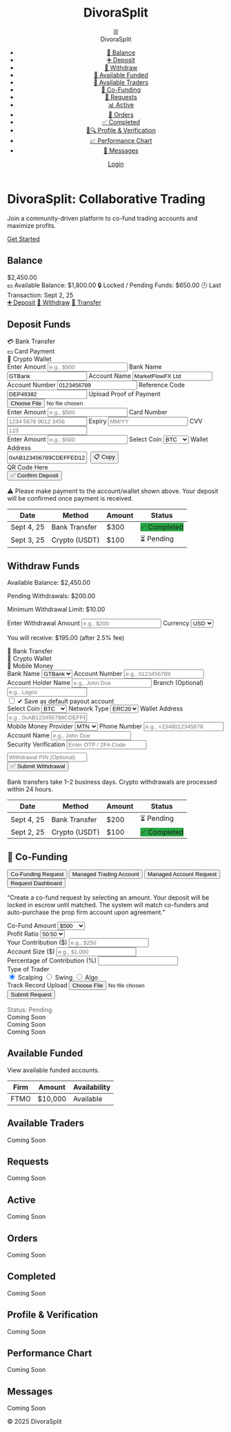 <!DOCTYPE html>
<html lang="en">
<head>
    <meta charset="UTF-8">
    <meta name="viewport" content="width=device-width, initial-scale=1.0">
    <title>DivoraSplit - Wallet Dashboard</title>
    <link rel="stylesheet" href="https://cdnjs.cloudflare.com/ajax/libs/font-awesome/6.4.2/css/all.min.css">
    <style>
        :root {
            --primary: #0a1f44;
            --secondary: #d4af37;
            --light-bg: #f9f9f9;
            --white: #fff;
            --text: #333;
            --shadow: rgba(0,0,0,0.1);
            --green: #28a745;
            --red: #dc3545;
        }

 body {
            font-family: 'Segoe UI', sans-serif;
            background: var(--light-bg);
            color: var(--text);
            margin: 0;
            padding: 0;
            line-height: 1.6;
            overflow-x: hidden;
        }

 header {
            background: #4a2626;
            color: var(--white);
            padding: 1rem;
            display: flex;
            justify-content: space-between;
            align-items: center;
            box-shadow: 0 2px 5px var(--shadow);
            position: sticky;
            top: 0;
            z-index: 100;
        }

.header-title h1 {
            margin: 0;
            font-size: 1.5rem;
        }

  nav {
            display: flex;
            align-items: center;
            gap: 1rem;
        }

.hamburger {
            font-size: 1.5rem;
            cursor: pointer;
            position: relative;
        }

 .hamburger-menu {
            display: none;
            position: absolute;
            top: 100%;
            right: 0;
            width: 250px;
            background: var(--white);
            padding: 1rem;
            border-right: 1px solid #eee;
            box-shadow: 2px 2px 5px var(--shadow);
            z-index: 60;
        }

 .hamburger.active .hamburger-menu {
            display: block;
        }

.hamburger .brand {
            font-size: 1.2rem;
            font-weight: bold;
            margin-bottom: 1rem;
            text-align: center;
        }

 .hamburger-menu ul {
            list-style: none;
            padding: 0;
        }

  .hamburger-menu ul li a {
            display: flex;
            align-items: center;
            padding: 0.5rem;
            color: var(--text);
            text-decoration: none;
        }

.hamburger-menu ul li a:hover {
            background: var(--light-bg);
            border-radius: 5px;
        }

 .btn {
            padding: 0.5rem 1rem;
            border: none;
            border-radius: 20px;
            cursor: pointer;
            text-decoration: none;
            display: inline-flex;
            align-items: center;
            gap: 0.5rem;
        }

 .btn-primary { background: var(--secondary); color: var(--primary); }
        .btn-success { background: var(--green); color: var(--white); }
        .btn-danger { background: var(--red); color: var(--white); }
        .btn:hover { opacity: 0.9; }

.dashboard {
            display: flex;
            min-height: calc(100vh - 60px);
        }

 .main-content {
            padding: 2rem;
            width: 100%;
        }

section {
            background: var(--white);
            padding: 1.5rem;
            border-radius: 10px;
            box-shadow: 0 2px 5px var(--shadow);
            margin-bottom: 2rem;
            display: none;
        }

  section.active {
            display: block;
        }

 .wallet-tabs {
            display: flex;
            gap: 1rem;
            margin-bottom: 1.5rem;
            overflow-x: auto;
        }

 .tab-button {
            padding: 0.75rem 1.5rem;
            border: none;
            border-radius: 5px;
            cursor: pointer;
            background: var(--light-bg);
            font-weight: bold;
            white-space: nowrap;
        }

.tab-button.active {
            background: var(--secondary);
            color: var(--white);
        }

 .form-group {
            margin-bottom: 1rem;
        }

 .form-group label {
            display: block;
            margin-bottom: 0.25rem;
        }

  .form-group input, .form-group select {
            width: 100%;
            padding: 0.5rem;
            border: 1px solid #ccc;
            border-radius: 5px;
        }

 .confirm-btn {
            background: var(--green);
            color: var(--white);
            padding: 0.75rem 1.5rem;
            font-size: 1rem;
            border: none;
            border-radius: 20px;
            cursor: pointer;
            width: 100%;
        }

  .confirm-btn:hover {
            opacity: 0.9;
        }

.transactions-table th, .transactions-table td {
            padding: 0.5rem;
            text-align: left;
            border-bottom: 1px solid #ccc;
        }

 .transactions-table th {
            background: var(--primary);
            color: var(--white);
        }

.status {
            padding: 0.25rem 0.5rem;
            border-radius: 5px;
            color: var(--white);
            font-size: 0.875rem;
        }

  .status-pending { background: #ffc107; }
        .status-completed { background: var(--green); }

.placeholder {
            text-align: center;
            color: #666;
            font-style: italic;
        }

 .hidden {
            display: none;
        }

 .deposit-method-tabs, .withdrawal-method-tabs {
            display: flex;
            gap: 1rem;
            margin-bottom: 1rem;
        }

.deposit-method-tab, .withdrawal-method-tab {
            padding: 0.5rem 1rem;
            border: 1px solid #ccc;
            border-radius: 5px;
            cursor: pointer;
            background: var(--light-bg);
        }

  .deposit-method-tab.active, .withdrawal-method-tab.active {
            background: var(--secondary);
            color: var(--white);
            border-color: var(--secondary);
        }

  .qr-code {
            width: 100px;
            height: 100px;
            background: #f0f0f0;
            margin: 1rem 0;
            display: flex;
            align-items: center;
            justify-content: center;
        }

 .copy-btn {
            padding: 0.25rem 0.5rem;
            background: var(--primary);
            color: var(--white);
            border: none;
            border-radius: 5px;
            cursor: pointer;
        }

  .copy-btn:hover {
            opacity: 0.9;
        }

 .save-default {
            margin-top: 0.5rem;
        }
    </style>
</head>
<body>
    <header>
        <div class="header-title">
            <h1>DivoraSplit</h1>
        </div>
        <nav>
            <div class="hamburger" onclick="toggleMenu()">
                ☰
                <div class="hamburger-menu">
                    <div class="brand">DivoraSplit</div>
                    <ul>
                        <li><a href="#" onclick="showTab('balance')">🏦 Balance</a></li>
                        <li><a href="#" onclick="showTab('deposit')">➕ Deposit</a></li>
                        <li><a href="#" onclick="showTab('withdraw')">💸 Withdraw</a></li>
                        <li><a href="#" onclick="showTab('available-funded')">💼 Available Funded</a></li>
                        <li><a href="#" onclick="showTab('available-traders')">👥 Available Traders</a></li>
                        <li><a href="#" onclick="showTab('co-funding')">🤝 Co-Funding</a></li>
                        <li><a href="#" onclick="showTab('requests')">📩 Requests</a></li>
                        <li><a href="#" onclick="showTab('active')">📊 Active</a></li>
                        <li><a href="#" onclick="showTab('orders')">📑 Orders</a></li>
                        <li><a href="#" onclick="showTab('completed')">✅ Completed</a></li>
                        <li><a href="#" onclick="showTab('profile-verification')">👤🔍 Profile & Verification</a></li>
                        <li><a href="#" onclick="showTab('performance-chart')">📈 Performance Chart</a></li>
                        <li><a href="#" onclick="showTab('messages')">💬 Messages</a></li>
                    </ul>
                </div>
            </div>
            <a href="#" id="auth-btn" class="btn btn-primary">Login</a>
        </nav>
    </header>

 <div id="home-content">
        <div class="hero">
            <h1>DivoraSplit: Collaborative Trading</h1>
            <p>Join a community-driven platform to co-fund trading accounts and maximize profits.</p>
            <a href="#" class="btn btn-primary" onclick="login()">Get Started</a>
        </div>
    </div>
  <div id="dashboard-content" class="hidden">
        <div class="dashboard">
            <main class="main-content">
                <!-- Balance Section -->
                <section id="balance" class="active">
                    <h2>Balance</h2>
                    <div class="wallet-overview">
                        <div class="main-balance">$2,450.00</div>
                        <div class="sub-row">
                            <span><span role="img" aria-label="money">💵</span> Available Balance: $1,800.00</span>
                            <span><span role="img" aria-label="lock">🔒</span> Locked / Pending Funds: $650.00</span>
                            <span><span role="img" aria-label="clock">🕒</span> Last Transaction: Sept 2, 25</span>
                        </div>
                    </div>
                    <div class="quick-actions">
                        <a href="#" class="btn" onclick="showTab('deposit')">➕ Deposit</a>
                        <a href="#" class="btn" onclick="showTab('withdraw')">💸 Withdraw</a>
                        <a href="#" class="btn" onclick="showTab('transfer')">🔄 Transfer</a>
                    </div>
                </section>
 <!-- Deposit Section -->
                <section id="deposit">
                    <h2>Deposit Funds</h2>
                    <div class="deposit-method-tabs">
                        <div class="deposit-method-tab active" id="bank-tab" onclick="showDepositMethod('bank')">💳 Bank Transfer</div>
                        <div class="deposit-method-tab" id="card-tab" onclick="showDepositMethod('card')">💵 Card Payment</div>
                        <div class="deposit-method-tab" id="crypto-tab" onclick="showDepositMethod('crypto')">🔗 Crypto Wallet</div>
                    </div>
                    <div id="deposit-details" class="form-group">
                        <div id="bank-details" class="deposit-method-content active">
                            <label>Enter Amount</label>
                            <input type="number" placeholder="e.g., $500" min="0">
                            <label>Bank Name</label>
                            <input type="text" value="GTBank" readonly>
                            <label>Account Name</label>
                            <input type="text" value="MarketFlowFX Ltd" readonly>
                            <label>Account Number</label>
                            <input type="text" value="0123456789" readonly>
                            <label>Reference Code</label>
                            <input type="text" value="DEP49382" readonly>
                            <label>Upload Proof of Payment</label>
                            <input type="file" accept="image/*">
                        </div>
                        <div id="card-details" class="deposit-method-content hidden">
                            <label>Enter Amount</label>
                            <input type="number" placeholder="e.g., $500" min="0">
                            <label>Card Number</label>
                            <input type="text" placeholder="1234 5678 9012 3456">
                            <label>Expiry</label>
                            <input type="text" placeholder="MM/YY">
                            <label>CVV</label>
                            <input type="text" placeholder="123">
                        </div>
                        <div id="crypto-details" class="deposit-method-content hidden">
                            <label>Enter Amount</label>
                            <input type="number" placeholder="e.g., $500" min="0">
                            <label>Select Coin</label>
                            <select>
                                <option value="BTC">BTC</option>
                                <option value="USDT">USDT</option>
                                <option value="ETH">ETH</option>
                            </select>
                            <label>Wallet Address</label>
                            <div style="display: flex; gap: 0.5rem;">
                                <input type="text" value="0xAB123456789CDEFFED1234..." readonly>
                                <button class="copy-btn" onclick="copyToClipboard('0xAB123456789CDEFFED1234...')">📋 Copy</button>
                            </div>
                            <div class="qr-code">QR Code Here</div>
                        </div>
                    </div>
                    <button class="confirm-btn" onclick="confirmDeposit()">✅ Confirm Deposit</button>
                    <p class="placeholder" style="margin-top: 1rem;">⚠️ Please make payment to the account/wallet shown above. Your deposit will be confirmed once payment is received.</p>
                    <table class="transactions-table" style="margin-top: 1rem; width: 100%;">
                        <thead><tr><th>Date</th><th>Method</th><th>Amount</th><th>Status</th></tr></thead>
                        <tbody>
                            <tr><td>Sept 4, 25</td><td>Bank Transfer</td><td>$300</td><td><span class="status status-completed">✅ Completed</span></td></tr>
                            <tr><td>Sept 3, 25</td><td>Crypto (USDT)</td><td>$100</td><td><span class="status status-pending">⏳ Pending</span></td></tr>
                        </tbody>
                    </table>
                </section>
 <!-- Withdraw Section -->
                <section id="withdraw">
                    <h2>Withdraw Funds</h2>
                    <div class="wallet-overview">
                        <p>Available Balance: $2,450.00</p>
                        <p>Pending Withdrawals: $200.00</p>
                        <p>Minimum Withdrawal Limit: $10.00</p>
                    </div>
                    <div class="form-group">
                        <label>Enter Withdrawal Amount</label>
                        <input type="number" id="withdrawal-amount" placeholder="e.g., $200" min="10" oninput="updateNetAmount()">
                        <label>Currency</label>
                        <select id="withdrawal-currency" onchange="updateNetAmount()">
                            <option value="USD">USD</option>
                            <option value="NGN">NGN</option>
                        </select>
                        <p>You will receive: <span id="net-amount">$195.00</span> (after 2.5% fee)</p>
                    </div>
                    <div class="withdrawal-method-tabs">
                        <div class="withdrawal-method-tab active" id="bank-withdrawal-tab" onclick="showWithdrawalMethod('bank')">🏦 Bank Transfer</div>
                        <div class="withdrawal-method-tab" id="crypto-withdrawal-tab" onclick="showWithdrawalMethod('crypto')">🔗 Crypto Wallet</div>
                        <div class="withdrawal-method-tab" id="mobile-withdrawal-tab" onclick="showWithdrawalMethod('mobile')">📲 Mobile Money</div>
                    </div>
                    <div id="withdrawal-details" class="form-group">
                        <div id="bank-withdrawal-details" class="withdrawal-method-content active">
                            <label>Bank Name</label>
                            <select>
                                <option value="GTBank">GTBank</option>
                                <option value="Zenith">Zenith</option>
                            </select>
                            <label>Account Number</label>
                            <input type="text" placeholder="e.g., 0123456789">
                            <label>Account Holder Name</label>
                            <input type="text" placeholder="e.g., John Doe">
                            <label>Branch (Optional)</label>
                            <input type="text" placeholder="e.g., Lagos">
                            <div class="save-default">
                                <input type="checkbox" id="save-default-bank">
                                <label for="save-default-bank">✔ Save as default payout account</label>
                            </div>
                        </div>
                        <div id="crypto-withdrawal-details" class="withdrawal-method-content hidden">
                            <label>Select Coin</label>
                            <select>
                                <option value="BTC">BTC</option>
                                <option value="USDT">USDT</option>
                                <option value="ETH">ETH</option>
                            </select>
                            <label>Network Type</label>
                            <select>
                                <option value="ERC20">ERC20</option>
                                <option value="TRC20">TRC20</option>
                            </select>
                            <label>Wallet Address</label>
                            <input type="text" placeholder="e.g., 0xAB123456789CDEFFED1234...">
                        </div>
                        <div id="mobile-withdrawal-details" class="withdrawal-method-content hidden">
                            <label>Mobile Money Provider</label>
                            <select>
                                <option value="MTN">MTN</option>
                                <option value="Airtel">Airtel</option>
                            </select>
                            <label>Phone Number</label>
                            <input type="tel" placeholder="e.g., +2348012345678">
                            <label>Account Name</label>
                            <input type="text" placeholder="e.g., John Doe">
                        </div>
                    </div>
                    <div class="form-group">
                        <label>Security Verification</label>
                        <input type="text" placeholder="Enter OTP / 2FA Code">
                        <input type="password" placeholder="Withdrawal PIN (Optional)" style="margin-top: 0.5rem;">
                    </div>
                    <button class="confirm-btn" onclick="submitWithdrawal()">✅ Submit Withdrawal</button>
                    <p class="placeholder" style="margin-top: 1rem;">Bank transfers take 1–2 business days. Crypto withdrawals are processed within 24 hours.</p>
                    <table class="transactions-table" style="margin-top: 1rem; width: 100%;">
                        <thead><tr><th>Date</th><th>Method</th><th>Amount</th><th>Status</th></tr></thead>
                        <tbody>
                            <tr><td>Sept 4, 25</td><td>Bank Transfer</td><td>$200</td><td><span class="status status-pending">⏳ Pending</span></td></tr>
                            <tr><td>Sept 2, 25</td><td>Crypto (USDT)</td><td>$100</td><td><span class="status status-completed">✅ Completed</span></td></tr>
                        </tbody>
                    </table>
                </section>
  <!-- Co-Funding Section -->
                <section id="co-funding">
                    <h2>🤝 Co-Funding</h2>
                    <div class="wallet-tabs">
                        <button class="tab-button" onclick="showTab('co-fund-request')">Co-Funding Request</button>
                        <button class="tab-button" onclick="showTab('managed-trading')">Managed Trading Account</button>
                        <button class="tab-button" onclick="showTab('managed-account')">Managed Account Request</button>
                        <button class="tab-button" onclick="showTab('requests-dashboard')">Request Dashboard</button>
                    </div>
                    <div id="co-fund-request" class="tab-content">
                        <p>“Create a co-fund request by selecting an amount. Your deposit will be locked in escrow until matched. The system will match co-funders and auto-purchase the prop firm account upon agreement.”</p>
                        <form id="co-fund-form">
                            <div class="form-group">
                                <label for="co-fund-amount">Co-Fund Amount</label>
                                <select id="co-fund-amount" onchange="calculatePercentage()">
                                    <option value="500">$500</option>
                                    <option value="1000">$1,000</option>
                                    <option value="2500">$2,500</option>
                                    <option value="5000">$5,000</option>
                                </select>
                            </div>
                            <div class="form-group">
                                <label for="profit-ratio">Profit Ratio</label>
                                <select id="profit-ratio">
                                    <option value="50:50">50:50</option>
                                    <option value="60:40">60:40</option>
                                    <option value="70:30">70:30</option>
                                </select>
                            </div>
                            <div class="form-group">
                                <label for="your-contribution">Your Contribution ($)</label>
                                <input type="number" id="your-contribution" placeholder="e.g., $250" min="0" onchange="calculatePercentage()">
                            </div>
                            <div class="form-group">
                                <label for="account-size">Account Size ($)</label>
                                <input type="number" id="account-size" placeholder="e.g., $1,000" min="0" onchange="calculatePercentage()">
                            </div>
                            <div class="form-group">
                                <label for="percentage-contribution">Percentage of Contribution (%)</label>
                                <input type="text" id="percentage-contribution" readonly>
                            </div>
                            <div class="form-group">
                                <label>Type of Trader</label>
                                <div>
                                    <input type="radio" id="scalping" name="trader-type" value="Scalping" checked>
                                    <label for="scalping">Scalping</label>
                                    <input type="radio" id="swing" name="trader-type" value="Swing">
                                    <label for="swing">Swing</label>
                                    <input type="radio" id="algo" name="trader-type" value="Algo">
                                    <label for="algo">Algo</label>
                                </div>
                            </div>
                            <div class="form-group">
                                <label for="track-record">Track Record Upload</label>
                                <input type="file" id="track-record" accept="image/*,.pdf">
                            </div>
                            <button type="button" class="confirm-btn" onclick="submitCoFundRequest()">Submit Request</button>
                        </form>
                        <div class="status-tracker" style="margin-top: 1rem; color: #666;">Status: <span class="status status-pending">Pending</span></div>
                    </div>
                    <div id="managed-trading" class="tab-content">
                        <div class="placeholder">Coming Soon</div>
                    </div>
                    <div id="managed-account" class="tab-content">
                        <div class="placeholder">Coming Soon</div>
                    </div>
                    <div id="requests-dashboard" class="tab-content">
                        <div class="placeholder">Coming Soon</div>
                    </div>
                </section>
 <!-- Other Sections -->
                <section id="available-funded">
                    <h2>Available Funded</h2>
                    <p>View available funded accounts.</p>
                    <table class="transactions-table">
                        <thead><tr><th>Firm</th><th>Amount</th><th>Availability</th></tr></thead>
                        <tbody><tr><td>FTMO</td><td>$10,000</td><td>Available</td></tr></tbody>
                    </table>
                </section>
                <section id="available-traders">
                    <h2>Available Traders</h2>
                    <div class="placeholder">Coming Soon</div>
                </section>
                <section id="requests">
                    <h2>Requests</h2>
                    <div class="placeholder">Coming Soon</div>
                </section>
                <section id="active">
                    <h2>Active</h2>
                    <div class="placeholder">Coming Soon</div>
                </section>
                <section id="orders">
                    <h2>Orders</h2>
                    <div class="placeholder">Coming Soon</div>
                </section>
                <section id="completed">
                    <h2>Completed</h2>
                    <div class="placeholder">Coming Soon</div>
                </section>
                <section id="profile-verification">
                    <h2>Profile & Verification</h2>
                    <div class="placeholder">Coming Soon</div>
                </section>
                <section id="performance-chart">
                    <h2>Performance Chart</h2>
                    <div class="placeholder">Coming Soon</div>
                </section>
                <section id="messages">
                    <h2>Messages</h2>
                    <div class="placeholder">Coming Soon</div>
                </section>
            </main>
        </div>
    </div>

 <footer>
        <p>&copy; 2025 DivoraSplit</p>
    </footer>

 <script>
        let isLoggedIn = false;

        function updateUI() {
            const homeContent = document.getElementById('home-content');
            const dashboardContent = document.getElementById('dashboard-content');
            const authBtn = document.getElementById('auth-btn');

            if (isLoggedIn) {
                homeContent.classList.add('hidden');
                dashboardContent.classList.remove('hidden');
                authBtn.textContent = 'Logout';
                authBtn.onclick = logout;
                showTab('balance'); // Default to Balance on login
            } else {
                homeContent.classList.remove('hidden');
                dashboardContent.classList.add('hidden');
                authBtn.textContent = 'Login';
                authBtn.onclick = login;
            }
        }

        function toggleMenu() {
            const hamburger = document.querySelector('.hamburger');
            hamburger.classList.toggle('active');
        }

        function login() {
            isLoggedIn = true;
            updateUI();
        }

        function logout() {
            isLoggedIn = false;
            updateUI();
            document.querySelectorAll('section').forEach(section => section.classList.remove('active'));
            document.querySelectorAll('.tab-button').forEach(btn => btn.classList.remove('active'));
            document.querySelectorAll('.tab-content').forEach(content => content.classList.remove('active'));
            document.querySelectorAll('.deposit-method-tab').forEach(tab => tab.classList.remove('active'));
            document.querySelectorAll('.deposit-method-content').forEach(content => content.classList.add('hidden'));
            document.querySelectorAll('.withdrawal-method-tab').forEach(tab => tab.classList.remove('active'));
            document.querySelectorAll('.withdrawal-method-content').forEach(content => content.classList.add('hidden'));
        }

        function showTab(tab) {
            const dashboardContent = document.getElementById('dashboard-content');
            if (dashboardContent) dashboardContent.classList.remove('hidden');

            document.querySelectorAll('section').forEach(section => {
                section.classList.remove('active');
            });
            document.querySelectorAll('.tab-button').forEach(btn => btn.classList.remove('active'));

            const activeElement = document.getElementById(tab);
            if (activeElement) {
                activeElement.classList.add('active');
                const tabButtons = document.querySelectorAll('.hamburger-menu ul li a');
                tabButtons.forEach(btn => {
                    const btnTab = btn.getAttribute('onclick').match(/showTab\('(\w+)'\)/)[1];
                    if (btnTab === tab) btn.parentElement.classList.add('active');
                });
            } else {
                showTab('balance');
            }
        }

        function showDepositMethod(method) {
            document.querySelectorAll('.deposit-method-tab').forEach(tab => tab.classList.remove('active'));
            document.querySelectorAll('.deposit-method-content').forEach(content => content.classList.add('hidden'));

            document.querySelector(`#${method}-details`).classList.remove('hidden');
            document.querySelector(`#${method}-tab`).classList.add('active');
        }

        function showWithdrawalMethod(method) {
            document.querySelectorAll('.withdrawal-method-tab').forEach(tab => tab.classList.remove('active'));
            document.querySelectorAll('.withdrawal-method-content').forEach(content => content.classList.add('hidden'));

            document.querySelector(`#${method}-withdrawal-details`).classList.remove('hidden');
            document.querySelector(`#${method}-withdrawal-tab`).classList.add('active');
        }

        function copyToClipboard(text) {
            navigator.clipboard.writeText(text).then(() => alert('Copied to clipboard!'));
        }

        function updateNetAmount() {
            const amount = parseFloat(document.getElementById('withdrawal-amount').value) || 0;
            const feeRate = 0.025; // 2.5% fee
            const fee = amount * feeRate;
            const netAmount = amount - fee;
            document.getElementById('net-amount').textContent = `${netAmount.toFixed(2)}`;
        }

        function calculatePercentage() {
            const yourContribution = parseFloat(document.getElementById('your-contribution').value) || 0;
            const accountSize = parseFloat(document.getElementById('account-size').value) || 0;
            const percentage = accountSize > 0 ? ((yourContribution / accountSize) * 100).toFixed(2) : 0;
            document.getElementById('percentage-contribution').value = isFinite(percentage) ? `${percentage}%` : '0%';
        }

        function confirmDeposit() {
            alert('Deposit confirmed! Processing will begin once payment is verified.');
        }

        function submitWithdrawal() {
            const otp = document.querySelector('input[placeholder="Enter OTP / 2FA Code"]').value;
            const pin = document.querySelector('input[placeholder="Withdrawal PIN (Optional)"]').value;
            if (otp && (pin || true)) {
                alert('Withdrawal submitted! Processing will begin shortly.');
            } else {
                alert('Please enter OTP and optionally a PIN for security.');
            }
        }

        function submitCoFundRequest() {
            if (confirm('Submit Co-Funding Request?')) {
                alert('Request submitted successfully! Status: Pending');
            }
        }

        window.onload = () => {
            updateUI();
        };
    </script>
</body>
</html>
